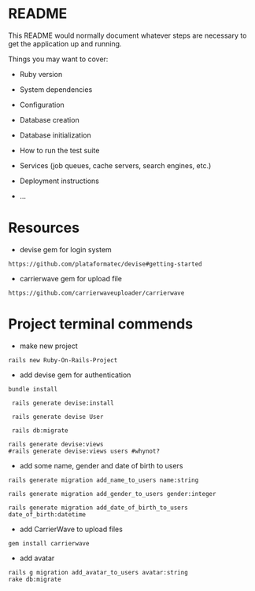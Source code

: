# README

This README would normally document whatever steps are necessary to get the
application up and running.

Things you may want to cover:

* Ruby version

* System dependencies

* Configuration

* Database creation

* Database initialization

* How to run the test suite

* Services (job queues, cache servers, search engines, etc.)

* Deployment instructions

* ...


# Resources

* devise gem for login system
```
https://github.com/plataformatec/devise#getting-started
```
* carrierwave gem for upload file
```
https://github.com/carrierwaveuploader/carrierwave
```


# Project terminal commends 

* make new project

```
rails new Ruby-On-Rails-Project
``` 

* add devise gem for authentication
```
bundle install
```
```
 rails generate devise:install
```
```
 rails generate devise User
```
```
 rails db:migrate
```
```
rails generate devise:views
#rails generate devise:views users #whynot?
```
* add some name, gender and date of birth to users
```
rails generate migration add_name_to_users name:string
```
```
rails generate migration add_gender_to_users gender:integer
```
```
rails generate migration add_date_of_birth_to_users date_of_birth:datetime
```
* add CarrierWave  to upload files
```
gem install carrierwave
```
* add avatar
```
rails g migration add_avatar_to_users avatar:string
rake db:migrate
```



